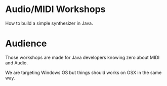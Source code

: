 # Audio/MIDI Workshops

How to build a simple synthesizer in Java.

# Audience

Those workshops are made for Java developers knowing zero about MIDI and Audio.

We are targeting Windows OS but things should works on OSX in the same way.

